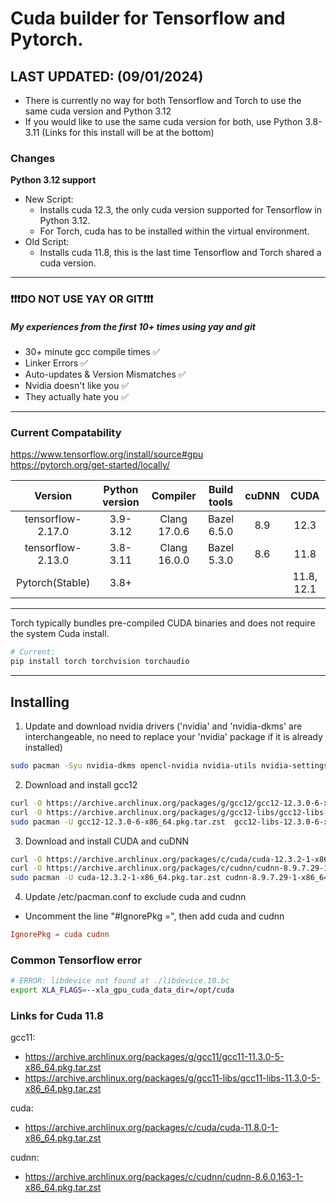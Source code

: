 # Cuda builder for Tensorflow and Pytorch.

## LAST UPDATED: (09/01/2024)
- There is currently no way for both Tensorflow and Torch to use the same cuda version and Python 3.12
- If you would like to use the same cuda version for both, use Python 3.8-3.11 (Links for this install will be at the bottom)

### Changes
**Python 3.12 support**
- New Script:
    - Installs cuda 12.3, the only cuda version supported for Tensorflow in Python 3.12.
    - For Torch, cuda has to be installed within the virtual environment. 
- Old Script:
    - Installs cuda 11.8, this is the last time Tensorflow and Torch shared a cuda version.

---

### ❗❗❗DO NOT USE YAY OR GIT❗❗❗

##### My experiences from the first 10+ times using yay and git
- 30+ minute gcc compile times ✅
- Linker Errors ✅
- Auto-updates & Version Mismatches ✅
- Nvidia doesn't like you ✅
- They actually hate you ✅

---

### Current Compatability
https://www.tensorflow.org/install/source#gpu \
https://pytorch.org/get-started/locally/

Version	            | Python version	| Compiler	    | Build tools	| cuDNN	 | CUDA
| :----:            |    :----:         |        :----: |  :----:       |:----:  |:----:
tensorflow-2.17.0	| 3.9-3.12	        | Clang 17.0.6	| Bazel 6.5.0	| 8.9	 | 12.3
tensorflow-2.13.0	| 3.8-3.11	        |  Clang 16.0.0	| Bazel 5.3.0	| 8.6	 | 11.8
Pytorch(Stable)	    |  3.8+             |  	            | 	            | 	     | 11.8, 12.1

---

Torch typically bundles pre-compiled CUDA binaries and does not require the system Cuda install.
```bash
# Current:
pip install torch torchvision torchaudio
```

---

## Installing

1. Update and download nvidia drivers ('nvidia' and 'nvidia-dkms' are interchangeable, no need to replace your 'nvidia' package if it is already installed)
```bash
sudo pacman -Syu nvidia-dkms opencl-nvidia nvidia-utils nvidia-settings curl
```

2. Download and install gcc12
```bash
curl -O https://archive.archlinux.org/packages/g/gcc12/gcc12-12.3.0-6-x86_64.pkg.tar.zst
curl -O https://archive.archlinux.org/packages/g/gcc12-libs/gcc12-libs-12.3.0-6-x86_64.pkg.tar.zst
sudo pacman -U gcc12-12.3.0-6-x86_64.pkg.tar.zst  gcc12-libs-12.3.0-6-x86_64.pkg.tar.zst
```

3. Download and install CUDA and cuDNN
```bash
curl -O https://archive.archlinux.org/packages/c/cuda/cuda-12.3.2-1-x86_64.pkg.tar.zst
curl -O https://archive.archlinux.org/packages/c/cudnn/cudnn-8.9.7.29-1-x86_64.pkg.tar.zst
sudo pacman -U cuda-12.3.2-1-x86_64.pkg.tar.zst cudnn-8.9.7.29-1-x86_64.pkg.tar.zst
```

4. Update /etc/pacman.conf to exclude cuda and cudnn
- Uncomment the line "#IgnorePkg =", then add cuda and cudnn
```conf
IgnorePkg = cuda cudnn 
```

### Common Tensorflow error
```bash
# ERROR: libdevice not found at ./libdevice.10.bc 
export XLA_FLAGS=--xla_gpu_cuda_data_dir=/opt/cuda
```


### Links for Cuda 11.8
gcc11:
- https://archive.archlinux.org/packages/g/gcc11/gcc11-11.3.0-5-x86_64.pkg.tar.zst
- https://archive.archlinux.org/packages/g/gcc11-libs/gcc11-libs-11.3.0-5-x86_64.pkg.tar.zst

cuda:
- https://archive.archlinux.org/packages/c/cuda/cuda-11.8.0-1-x86_64.pkg.tar.zst

cudnn:
- https://archive.archlinux.org/packages/c/cudnn/cudnn-8.6.0.163-1-x86_64.pkg.tar.zst

